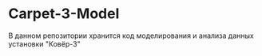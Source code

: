 # Carpet-3-Model

В данном репозитории хранится код моделирования и анализа данных установки "Ковёр-3"
